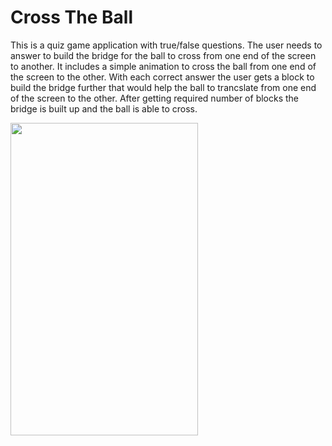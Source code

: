 # Cross The Ball
This is a quiz game application with true/false questions. The user needs to answer to build the bridge for the ball to cross from one end of the screen to another. 
It includes a simple animation to cross the ball from one end of the screen to the other.
With each correct answer the user gets a block to build the bridge further that would help the ball to trancslate from one end of the screen to the other. After getting required number of blocks the bridge is built up and the ball is able to cross.

<img src="https://user-images.githubusercontent.com/26908195/37227524-919c7ece-2403-11e8-995a-62821ab2bda6.png" width ="300" height = "500">
